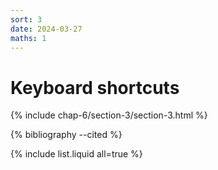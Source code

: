 ```yaml
---
sort: 3
date: 2024-03-27
maths: 1
---
```


# Keyboard shortcuts

{% include chap-6/section-3/section-3.html %}

{% bibliography --cited %}

{% include list.liquid all=true %}
